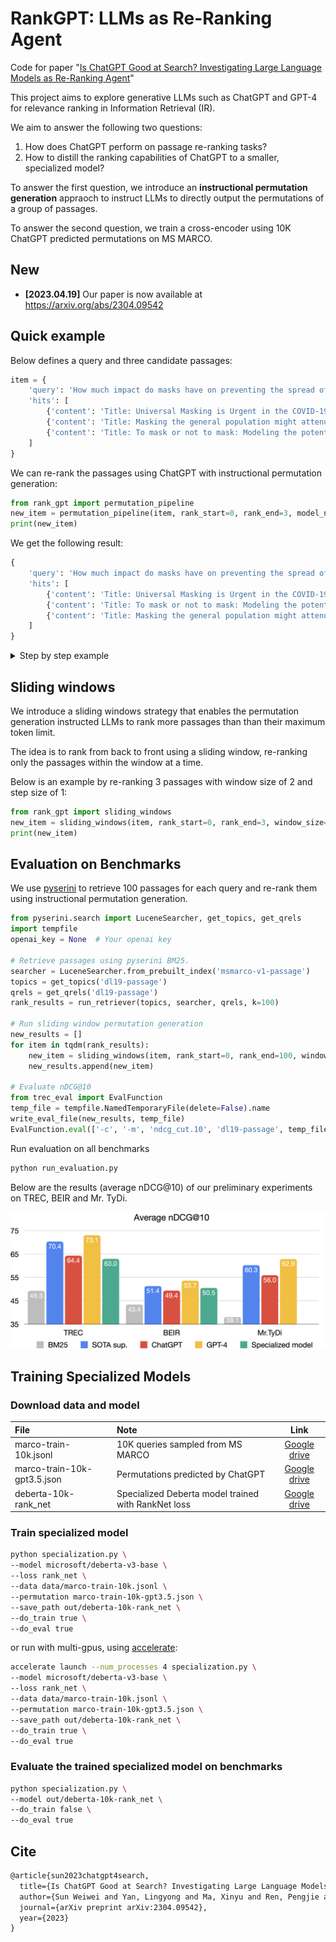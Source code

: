 # RankGPT: LLMs as Re-Ranking Agent

Code for paper "[Is ChatGPT Good at Search? Investigating Large Language Models as Re-Ranking Agent](https://arxiv.org/abs/2304.09542)"

This project aims to explore generative LLMs such as ChatGPT and GPT-4 for relevance ranking in Information Retrieval (IR).

We aim to answer the following two questions: 
<ol>
  <li> How does ChatGPT perform on passage re-ranking tasks? </li>
  <li> How to distill the ranking capabilities of ChatGPT to a smaller, specialized model? </li>
</ol>

To answer the first question, we introduce an **instructional permutation generation** appraoch to instruct LLMs to directly output the permutations of a group of passages.

To answer the second question, we train a cross-encoder using 10K ChatGPT predicted permutations on MS MARCO.

## New

- **[2023.04.19]** Our paper is now available at https://arxiv.org/abs/2304.09542

## Quick example
Below defines a query and three candidate passages:

```python
item = {
    'query': 'How much impact do masks have on preventing the spread of the COVID-19?',
    'hits': [
        {'content': 'Title: Universal Masking is Urgent in the COVID-19 Pandemic: SEIR and Agent Based Models, Empirical Validation, Policy Recommendations Content: We present two models for the COVID-19 pandemic predicting the impact of universal face mask wearing upon the spread of the SARS-CoV-2 virus--one employing a stochastic dynamic network based compartmental SEIR (susceptible-exposed-infectious-recovered) approach, and the other employing individual ABM (agent-based modelling) Monte Carlo simulation--indicating (1) significant impact under (near) universal masking when at least 80% of a population is wearing masks, versus minimal impact when only 50% or less of the population is wearing masks, and (2) significant impact when universal masking is adopted early, by Day 50 of a regional outbreak, versus minimal impact when universal masking is adopted late. These effects hold even at the lower filtering rates of homemade masks. To validate these theoretical models, we compare their predictions against a new empirical data set we have collected'},
        {'content': 'Title: Masking the general population might attenuate COVID-19 outbreaks Content: The effect of masking the general population on a COVID-19 epidemic is estimated by computer simulation using two separate state-of-the-art web-based softwares, one of them calibrated for the SARS-CoV-2 virus. The questions addressed are these: 1. Can mask use by the general population limit the spread of SARS-CoV-2 in a country? 2. What types of masks exist, and how elaborate must a mask be to be effective against COVID-19? 3. Does the mask have to be applied early in an epidemic? 4. A brief general discussion of masks and some possible future research questions regarding masks and SARS-CoV-2. Results are as follows: (1) The results indicate that any type of mask, even simple home-made ones, may be effective. Masks use seems to have an effect in lowering new patients even the protective effect of each mask (here dubbed"one-mask protection") is'},
        {'content': 'Title: To mask or not to mask: Modeling the potential for face mask use by the general public to curtail the COVID-19 pandemic Content: Face mask use by the general public for limiting the spread of the COVID-19 pandemic is controversial, though increasingly recommended, and the potential of this intervention is not well understood. We develop a compartmental model for assessing the community-wide impact of mask use by the general, asymptomatic public, a portion of which may be asymptomatically infectious. Model simulations, using data relevant to COVID-19 dynamics in the US states of New York and Washington, suggest that broad adoption of even relatively ineffective face masks may meaningfully reduce community transmission of COVID-19 and decrease peak hospitalizations and deaths. Moreover, mask use decreases the effective transmission rate in nearly linear proportion to the product of mask effectiveness (as a fraction of potentially infectious contacts blocked) and coverage rate (as'}
    ]
}

```

We can re-rank the passages using ChatGPT with instructional permutation generation:

```python
from rank_gpt import permutation_pipeline
new_item = permutation_pipeline(item, rank_start=0, rank_end=3, model_name='gpt-3.5-turbo', openai_key='Your OPENAI Key!')
print(new_item)
```

We get the following result:

```python
{
    'query': 'How much impact do masks have on preventing the spread of the COVID-19?',
    'hits': [
        {'content': 'Title: Universal Masking is Urgent in the COVID-19 Pandemic: SEIR and Agent Based Models, Empirical Validation, Policy Recommendations Content: We present two models for the COVID-19 pandemic predicting the impact of universal face mask wearing upon the spread of the SARS-CoV-2 virus--one employing a stochastic dynamic network based compartmental SEIR (susceptible-exposed-infectious-recovered) approach, and the other employing individual ABM (agent-based modelling) Monte Carlo simulation--indicating (1) significant impact under (near) universal masking when at least 80% of a population is wearing masks, versus minimal impact when only 50% or less of the population is wearing masks, and (2) significant impact when universal masking is adopted early, by Day 50 of a regional outbreak, versus minimal impact when universal masking is adopted late. These effects hold even at the lower filtering rates of homemade masks. To validate these theoretical models, we compare their predictions against a new empirical data set we have collected'},
        {'content': 'Title: To mask or not to mask: Modeling the potential for face mask use by the general public to curtail the COVID-19 pandemic Content: Face mask use by the general public for limiting the spread of the COVID-19 pandemic is controversial, though increasingly recommended, and the potential of this intervention is not well understood. We develop a compartmental model for assessing the community-wide impact of mask use by the general, asymptomatic public, a portion of which may be asymptomatically infectious. Model simulations, using data relevant to COVID-19 dynamics in the US states of New York and Washington, suggest that broad adoption of even relatively ineffective face masks may meaningfully reduce community transmission of COVID-19 and decrease peak hospitalizations and deaths. Moreover, mask use decreases the effective transmission rate in nearly linear proportion to the product of mask effectiveness (as a fraction of potentially infectious contacts blocked) and coverage rate (as'},
        {'content': 'Title: Masking the general population might attenuate COVID-19 outbreaks Content: The effect of masking the general population on a COVID-19 epidemic is estimated by computer simulation using two separate state-of-the-art web-based softwares, one of them calibrated for the SARS-CoV-2 virus. The questions addressed are these: 1. Can mask use by the general population limit the spread of SARS-CoV-2 in a country? 2. What types of masks exist, and how elaborate must a mask be to be effective against COVID-19? 3. Does the mask have to be applied early in an epidemic? 4. A brief general discussion of masks and some possible future research questions regarding masks and SARS-CoV-2. Results are as follows: (1) The results indicate that any type of mask, even simple home-made ones, may be effective. Masks use seems to have an effect in lowering new patients even the protective effect of each mask (here dubbed"one-mask protection") is'}
    ]
}
```

<details>
<summary>Step by step example</summary>
  
  ```python
  from rank_gpt import create_permutation_instruction, run_llm, receive_permutation
  
  # (1) Create permutation generation instruction
  messages = create_permutation_instruction(item=item, rank_start=0, rank_end=3, model_name='gpt-3.5-turbo')
  # (2) Get ChatGPT predicted permutation
  permutation = run_llm(messages, openai_key="Your OPENAI Key!", model_name=model_name='gpt-3.5-turbo')
  # (3) Use permutation to re-rank the passage
  item = receive_permutation(item, permutation, rank_start=0, rank_end=3)
  
  ```
  
</details>

## Sliding windows

We introduce a sliding windows strategy that enables the permutation generation instructed LLMs to rank more passages than than their maximum token limit.

The idea is to rank from back to front using a sliding window, re-ranking only the passages within the window at a time.

Below is an example by re-ranking 3 passages with window size of 2 and step size of 1:

```python
from rank_gpt import sliding_windows
new_item = sliding_windows(item, rank_start=0, rank_end=3, window_size=2, step=1, model_name='gpt-3.5-turbo', openai_key='Your OPENAI Key!')
print(new_item)
```

## Evaluation on Benchmarks
We use [pyserini](https://github.com/castorini/pyserini) to retrieve 100 passages for each query and re-rank them using instructional permutation generation.

```python
from pyserini.search import LuceneSearcher, get_topics, get_qrels
import tempfile
openai_key = None  # Your openai key

# Retrieve passages using pyserini BM25.
searcher = LuceneSearcher.from_prebuilt_index('msmarco-v1-passage')
topics = get_topics('dl19-passage')
qrels = get_qrels('dl19-passage')
rank_results = run_retriever(topics, searcher, qrels, k=100)

# Run sliding window permutation generation
new_results = []
for item in tqdm(rank_results):
    new_item = sliding_windows(item, rank_start=0, rank_end=100, window_size=20, step=10, model_name='gpt-3.5-turbo', openai_key=openai_key)
    new_results.append(new_item)

# Evaluate nDCG@10
from trec_eval import EvalFunction
temp_file = tempfile.NamedTemporaryFile(delete=False).name
write_eval_file(new_results, temp_file)
EvalFunction.eval(['-c', '-m', 'ndcg_cut.10', 'dl19-passage', temp_file])
```

Run evaluation on all benchmarks

```sh
python run_evaluation.py
```

Below are the results (average nDCG@10) of our preliminary experiments on TREC, BEIR and Mr. TyDi.

![Results on benchmarks](assets/results.jpg)

## Training Specialized Models

### Download data and model

|   File  | Note | Link |
|:-------------------------------|:--------|:--------:|
| marco-train-10k.jsonl | 10K queries sampled from MS MARCO | [Google drive](https://drive.google.com/file/d/1G3MpQ5a4KgUS13JJZFE9aQvCbQfgSQzj/view?usp=share_link) |
| marco-train-10k-gpt3.5.json |  Permutations predicted by ChatGPT   | [Google drive](https://drive.google.com/file/d/1i7ckK7kN7BAqq5g7xAd0dLv3cTYYiclA/view?usp=share_link) |
| deberta-10k-rank_net    |  Specialized Deberta model trained with RankNet loss | [Google drive](https://drive.google.com/file/d/1-KEpJ2KnJCqiJof4zNEA4m78tnwgxKhb/view?usp=share_link)  |

### Train specialized model

```bash
python specialization.py \
--model microsoft/deberta-v3-base \
--loss rank_net \
--data data/marco-train-10k.jsonl \
--permutation marco-train-10k-gpt3.5.json \
--save_path out/deberta-10k-rank_net \
--do_train true \
--do_eval true
```

or run with multi-gpus, using [accelerate](https://github.com/huggingface/accelerate):

```bash
accelerate launch --num_processes 4 specialization.py \
--model microsoft/deberta-v3-base \
--loss rank_net \
--data data/marco-train-10k.jsonl \
--permutation marco-train-10k-gpt3.5.json \
--save_path out/deberta-10k-rank_net \
--do_train true \
--do_eval true
```

### Evaluate the trained specialized model on benchmarks

```bash
python specialization.py \
--model out/deberta-10k-rank_net \
--do_train false \
--do_eval true
```


## Cite

```latex
@article{sun2023chatgpt4search,
  title={Is ChatGPT Good at Search? Investigating Large Language Models as Re-Ranking Agent},
  author={Sun Weiwei and Yan, Lingyong and Ma, Xinyu and Ren, Pengjie and Yin, Dawei Yin and Ren, Zhaochun}
  journal={arXiv preprint arXiv:2304.09542},
  year={2023}
}
```

